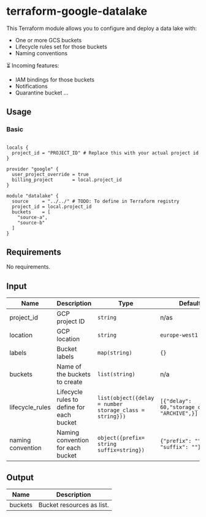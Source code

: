 # terraform-google-datalake

This Terraform module allows you to configure and deploy a data lake with:
- One or more GCS buckets
- Lifecycle rules set for those buckets
- Naming conventions

⏳ Incoming features:
- IAM bindings for those buckets
- Notifications
- Quarantine bucket
...

## Usage

### Basic

```hcl

locals {
  project_id = "PROJECT_ID" # Replace this with your actual project id
}

provider "google" {
  user_project_override = true
  billing_project       = local.project_id
}

module "datalake" {
  source     = "../../" # TODO: To define in Terraform registry
  project_id = local.project_id
  buckets    = [
    "source-a",
    "source-b"
  ]
}

```

## Requirements

No requirements.


## Input

| Name | Description | Type | Default | Required |
|------|-------------|------|---------|----------|
| project_id | GCP project ID | `string` | n/as | yes |
| location  | GCP location  | `string` | `europe-west1`  | no |
| labels | Bucket labels | `map(string)` | `{}` | no |
| buckets | Name of the buckets to create | `list(string)`  | n/a | yes |
| lifecycle_rules | Lifecycle rules to define for each bucket | `list(object({delay = number storage_class = string})) ` | `[{"delay": 60,"storage_class": "ARCHIVE",}] ` | no |
| naming convention | Naming convention for each bucket | `object({prefix= string suffix=string})` | `{"prefix": "", "suffix": ""}` | no |


## Output

| Name    | Description               |
|---------|---------------------------|
| buckets | Bucket resources as list. |

